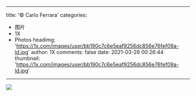 
---
title: '© Carlo Ferrara'
categories: 
 - 图片
 - 1X
 - Photos
headimg: 'https://1x.com/images/user/bb190c7c6e5eaf9256dc856e76fef09a-ld.jpg'
author: 1X
comments: false
date: 2021-03-28 00:26:44
thumbnail: 'https://1x.com/images/user/bb190c7c6e5eaf9256dc856e76fef09a-ld.jpg'
---

<div>   
<img src="https://1x.com/images/user/bb190c7c6e5eaf9256dc856e76fef09a-ld.jpg" referrerpolicy="no-referrer">  
</div>
            